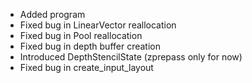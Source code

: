 - Added program
- Fixed bug in LinearVector reallocation
- Fixed bug in Pool reallocation
- Fixed bug in depth buffer creation
- Introduced DepthStencilState (zprepass only for now)
- Fixed bug in create_input_layout